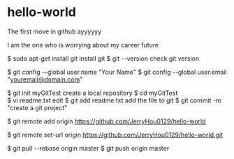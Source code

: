 # hello-world
The first move in github ayyyyyy

I am the one who is worrying about my career future

$ sudo apt-get install git          install git
$ git --version                     check git version

$ git config --global user.name "Your Name"
$ git config --global user.email "youremail@domain.com"

$ git init myGitTest                create a local repository
$ cd myGitTest                      
$ vi readme.txt                     edit 
$ git add readme.txt                add the file to git
$ git commit -m "create a git project"

$ git remote add origin https://github.com/JerryHou0129/hello-world 

$ git remote set-url origin https://github.com/JerryHou0129/hello-world.git

$ git pull --rebase origin master
$ git push origin master

